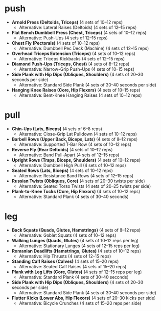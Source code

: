 # push

- **Arnold Press (Deltoids, Triceps)** (4 sets of 10–12 reps)
    - Alternative: Lateral Raises (Deltoids) (4 sets of 12–15 reps)
- **Flat Bench Dumbbell Press (Chest, Triceps)** (4 sets of 10–12 reps)
    - Alternative: Push-Ups (4 sets of 12–15 reps)
- **Chest Fly (Pectorals)** (4 sets of 10–12 reps)
    - Alternative: Dumbbell Pec Deck (Machine) (4 sets of 12–15 reps)
- **Overhead Triceps Extension (Triceps)** (4 sets of 10–12 reps)
    - Alternative: Triceps Kickbacks (4 sets of 12–15 reps)
- **Diamond Push-Ups (Triceps, Chest)** (4 sets of 8–12 reps)
    - Alternative: Narrow-Grip Push-Ups (4 sets of 10–15 reps)
- **Side Plank with Hip Dips (Obliques, Shoulders)** (4 sets of 20–30 seconds per side)
    - Alternative: Standard Side Plank (4 sets of 30–40 seconds per side)
- **Hanging Knee Raises (Core, Hip Flexors)** (4 sets of 10–15 reps)
    - Alternative: Bent-Knee Hanging Raises (4 sets of 10–12 reps)

# pull

- **Chin-Ups (Lats, Biceps)** (4 sets of 6–8 reps)
    - Alternative: Close-Grip Lat Pulldown (4 sets of 10–12 reps)
- **Barbell Rows (Upper Back, Biceps, Lats)** (4 sets of 8–12 reps)
    - Alternative: Supported T-Bar Row (4 sets of 10–12 reps)
- **Reverse Fly (Rear Deltoids)** (4 sets of 10–12 reps)
    - Alternative: Band Pull-Apart (4 sets of 12–15 reps)
- **Upright Rows (Traps, Biceps, Shoulders)** (4 sets of 10–12 reps)
    - Alternative: Dumbbell High Pull (4 sets of 10–12 reps)
- **Seated Rows (Lats, Biceps)** (4 sets of 10–12 reps)
    - Alternative: Resistance Band Rows (4 sets of 12–15 reps)
- **Russian Twists (Obliques, Core)** (4 sets of 20–30 twists per side)
    - Alternative: Seated Torso Twists (4 sets of 20–25 twists per side)
- **Plank-to-Knee Tucks (Core, Hip Flexors)** (4 sets of 10–12 reps)
    - Alternative: Standard Plank (4 sets of 30–40 seconds)

# leg

- **Back Squats (Quads, Glutes, Hamstrings)** (4 sets of 8–12 reps)
    - Alternative: Goblet Squats (4 sets of 10–12 reps)
- **Walking Lunges (Quads, Glutes)** (4 sets of 10–12 reps per leg)
    - Alternative: Stationary Lunges (4 sets of 12–15 reps per leg)
- **Romanian Deadlifts (Hamstrings, Glutes)** (4 sets of 10–12 reps)
    - Alternative: Hip Thrusts (4 sets of 12–15 reps)
- **Standing Calf Raises (Calves)** (4 sets of 15–20 reps)
    - Alternative: Seated Calf Raises (4 sets of 15–20 reps)
- **Plank with Leg Lifts (Core, Glutes)** (4 sets of 12–15 reps per leg)
    - Alternative: Standard Plank (4 sets of 30–40 seconds)
- **Side Plank with Hip Dips (Obliques, Shoulders)** (4 sets of 20–30 seconds per side)
    - Alternative: Standard Side Plank (4 sets of 30–40 seconds per side)
- **Flutter Kicks (Lower Abs, Hip Flexors)** (4 sets of 20–30 kicks per side)
    - Alternative: Bicycle Crunches (4 sets of 15–20 reps per side)